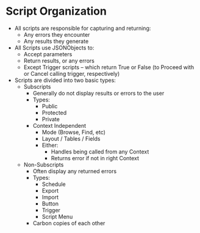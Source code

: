 # Script Organization

- All scripts are responsible for capturing and returning:
  - Any errors they encounter
  - Any results they generate
- All Scripts use JSONObjects to:
  - Accept parameters
  - Return results, or any errors
  - Except Trigger scripts – which return True or False (to Proceed with or Cancel calling trigger, respectively)
- Scripts are divided into two basic types:
  - Subscripts
    - Generally do not display results or errors to the user
    - Types:
      - Public
      - Protected
      - Private
    - Context Independent
      - Mode (Browse, Find, etc)
      - Layout / Tables / Fields
      - Either:
        - Handles being called from any Context
        - Returns error if not in right Context   
  - Non-Subscripts 
    - Often display any returned errors
    - Types:
      - Schedule
      - Export
      - Import
      - Button
      - Trigger
      - Script Menu
    - Carbon copies of each other
